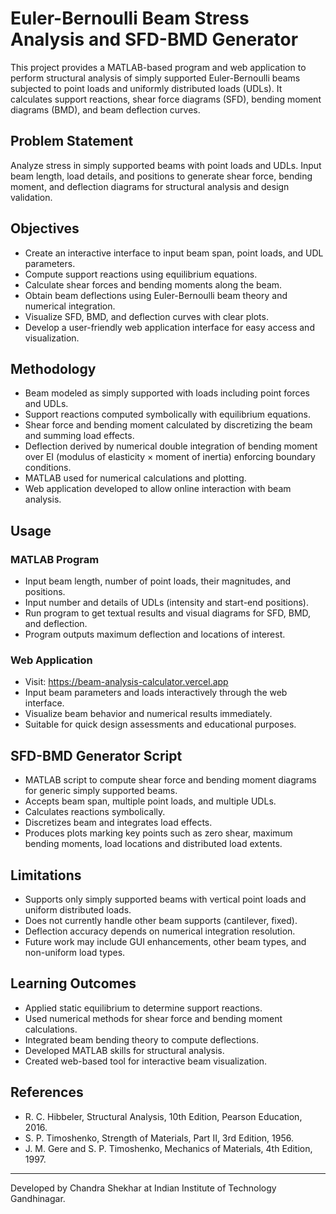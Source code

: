 # Euler-Bernoulli Beam Stress Analysis and SFD-BMD Generator

This project provides a MATLAB-based program and web application to perform structural analysis of simply supported Euler-Bernoulli beams subjected to point loads and uniformly distributed loads (UDLs). It calculates support reactions, shear force diagrams (SFD), bending moment diagrams (BMD), and beam deflection curves.

## Problem Statement

Analyze stress in simply supported beams with point loads and UDLs. Input beam length, load details, and positions to generate shear force, bending moment, and deflection diagrams for structural analysis and design validation.

## Objectives

- Create an interactive interface to input beam span, point loads, and UDL parameters.
- Compute support reactions using equilibrium equations.
- Calculate shear forces and bending moments along the beam.
- Obtain beam deflections using Euler-Bernoulli beam theory and numerical integration.
- Visualize SFD, BMD, and deflection curves with clear plots.
- Develop a user-friendly web application interface for easy access and visualization.

## Methodology

- Beam modeled as simply supported with loads including point forces and UDLs.
- Support reactions computed symbolically with equilibrium equations.
- Shear force and bending moment calculated by discretizing the beam and summing load effects.
- Deflection derived by numerical double integration of bending moment over EI (modulus of elasticity × moment of inertia) enforcing boundary conditions.
- MATLAB used for numerical calculations and plotting.
- Web application developed to allow online interaction with beam analysis.

## Usage

### MATLAB Program

- Input beam length, number of point loads, their magnitudes, and positions.
- Input number and details of UDLs (intensity and start-end positions).
- Run program to get textual results and visual diagrams for SFD, BMD, and deflection.
- Program outputs maximum deflection and locations of interest.

### Web Application

- Visit: https://beam-analysis-calculator.vercel.app
- Input beam parameters and loads interactively through the web interface.
- Visualize beam behavior and numerical results immediately.
- Suitable for quick design assessments and educational purposes.

## SFD-BMD Generator Script

- MATLAB script to compute shear force and bending moment diagrams for generic simply supported beams.
- Accepts beam span, multiple point loads, and multiple UDLs.
- Calculates reactions symbolically.
- Discretizes beam and integrates load effects.
- Produces plots marking key points such as zero shear, maximum bending moments, load locations and distributed load extents.

## Limitations

- Supports only simply supported beams with vertical point loads and uniform distributed loads.
- Does not currently handle other beam supports (cantilever, fixed).
- Deflection accuracy depends on numerical integration resolution.
- Future work may include GUI enhancements, other beam types, and non-uniform load types.

## Learning Outcomes

- Applied static equilibrium to determine support reactions.
- Used numerical methods for shear force and bending moment calculations.
- Integrated beam bending theory to compute deflections.
- Developed MATLAB skills for structural analysis.
- Created web-based tool for interactive beam visualization.

## References

- R. C. Hibbeler, Structural Analysis, 10th Edition, Pearson Education, 2016.
- S. P. Timoshenko, Strength of Materials, Part II, 3rd Edition, 1956.
- J. M. Gere and S. P. Timoshenko, Mechanics of Materials, 4th Edition, 1997.

---

Developed by Chandra Shekhar at Indian Institute of Technology Gandhinagar.

